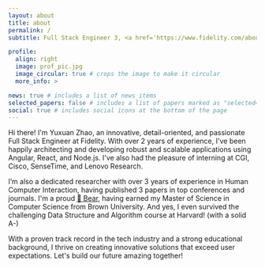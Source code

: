 ```yaml
---
layout: about
title: about
permalink: /
subtitle: Full Stack Engineer 3, <a href='https://www.fidelity.com/about-fidelity/our-company'>Fidelity</a> 

profile:
  align: right
  image: prof_pic.jpg
  image_circular: true # crops the image to make it circular
  more_info: >

news: true # includes a list of news items
selected_papers: false # includes a list of papers marked as "selected={true}"
social: true # includes social icons at the bottom of the page
---
```




Hi there! I'm Yuxuan Zhao, an innovative, detail-oriented, and passionate Full Stack Engineer at Fidelity. With over 2 years of experience, I've been happily architecting and developing robust and scalable applications using Angular, React, and Node.js. I've also had the pleasure of interning at CGI, Cisco, SenseTime, and Lenovo Research.

I’m also a dedicated researcher with over 3 years of experience in Human Computer Interaction, having published 3 papers in top conferences and journals. I'm a proud <a href='https://www.brown.edu'>🐻 Bear</a>, having earned my Master of Science in Computer Science from Brown University. And yes, I even survived the challenging Data Structure and Algorithm course at Harvard! (with a solid A-)

With a proven track record in the tech industry and a strong educational background, I thrive on creating innovative solutions that exceed user expectations. Let's build our future amazing together!